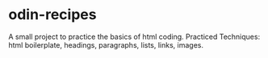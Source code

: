 # odin-recipes
A small project to practice the basics of html coding.
Practiced Techniques:
html boilerplate, headings, paragraphs, lists, links, images.